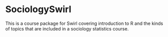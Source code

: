 # SociologySwirl

This is a course package for Swirl covering introduction to R and the kinds of topics that are included in a sociology statistics course.
